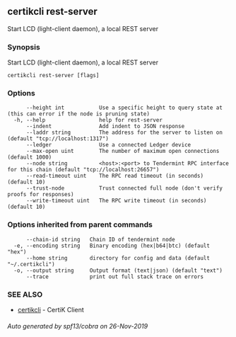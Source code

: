 ## certikcli rest-server

Start LCD (light-client daemon), a local REST server

### Synopsis

Start LCD (light-client daemon), a local REST server

```
certikcli rest-server [flags]
```

### Options

```
      --height int           Use a specific height to query state at (this can error if the node is pruning state)
  -h, --help                 help for rest-server
      --indent               Add indent to JSON response
      --laddr string         The address for the server to listen on (default "tcp://localhost:1317")
      --ledger               Use a connected Ledger device
      --max-open uint        The number of maximum open connections (default 1000)
      --node string          <host>:<port> to Tendermint RPC interface for this chain (default "tcp://localhost:26657")
      --read-timeout uint    The RPC read timeout (in seconds) (default 10)
      --trust-node           Trust connected full node (don't verify proofs for responses)
      --write-timeout uint   The RPC write timeout (in seconds) (default 10)
```

### Options inherited from parent commands

```
      --chain-id string   Chain ID of tendermint node
  -e, --encoding string   Binary encoding (hex|b64|btc) (default "hex")
      --home string       directory for config and data (default "~/.certikcli")
  -o, --output string     Output format (text|json) (default "text")
      --trace             print out full stack trace on errors
```

### SEE ALSO

* [certikcli](certikcli.md)	 - CertiK Client

###### Auto generated by spf13/cobra on 26-Nov-2019
